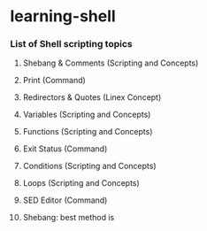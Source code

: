 # learning-shell
 ### List of Shell scripting topics

1. Shebang & Comments    (Scripting and Concepts)
2. Print                 (Command)
3. Redirectors & Quotes  (Linex Concept)
4. Variables             (Scripting and Concepts) 
5. Functions             (Scripting and Concepts)
6. Exit Status           (Command)
7. Conditions            (Scripting and Concepts)
8. Loops                 (Scripting and Concepts)
9. SED Editor            (Command)


1. Shebang:
best method is <shell> <script>.
# is used for comments
If you want to print something we use "echo command".
echo Hello world

2. Redirectors
   (>,<) >Stdout) (<Stdin)
> redirect output to select locatiom
< redirect input to your desired script (Ex: mongo < catalogue.js)
> output is over ridden, using(>> append) the output content in desired location.
>, 1> only output, 2> for error andd &> for both output and error.
Ex: ls -ld /boot/ /boot1/ 1>/tmp/out 2>/tmp/err

3. Exit Status
0 = Successful
1-255 = Not successful
$? holds the exit status value, so use echo $?

4. Variables (Constants):
If we assign a name to a certain set of data, then its called a variable.
In bash shell we declare Variables as Var=Data
In bash shell we access variable as $VAR or ${VAR}
VAR=$(command), this is a command substitution,cmd output will go to VAR.
Example:DATE=$(date)  ;  Output: DATE=$(date)
VAR=$((expression)), this is a arithematic susbtitution, expression output will go to variable.
Example: VAR=$((2+3))  ; Value of 2+3 is $VAR
